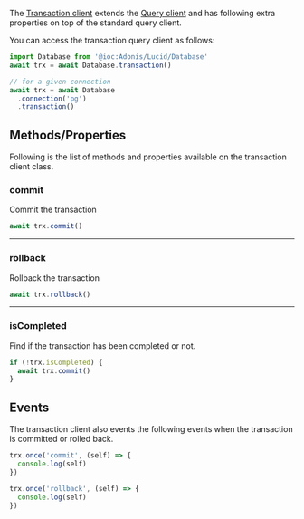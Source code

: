 The [Transaction client](https://github.com/adonisjs/lucid/blob/master/src/TransactionClient/index.ts) extends the [Query client](./query-client.md) and has following extra properties on top of the standard query client.

You can access the transaction query client as follows:

```ts
import Database from '@ioc:Adonis/Lucid/Database'
await trx = await Database.transaction()

// for a given connection
await trx = await Database
  .connection('pg')
  .transaction()
```

## Methods/Properties
Following is the list of methods and properties available on the transaction client class.

### commit
Commit the transaction

```ts
await trx.commit()
```

---

### rollback
Rollback the transaction

```ts
await trx.rollback()
```

---

### isCompleted
Find if the transaction has been completed or not.

```ts
if (!trx.isCompleted) {
  await trx.commit()
}
```

## Events
The transaction client also events the following events when the transaction is committed or rolled back.

```ts
trx.once('commit', (self) => {
  console.log(self)
})
```

```ts
trx.once('rollback', (self) => {
  console.log(self)
})
```
